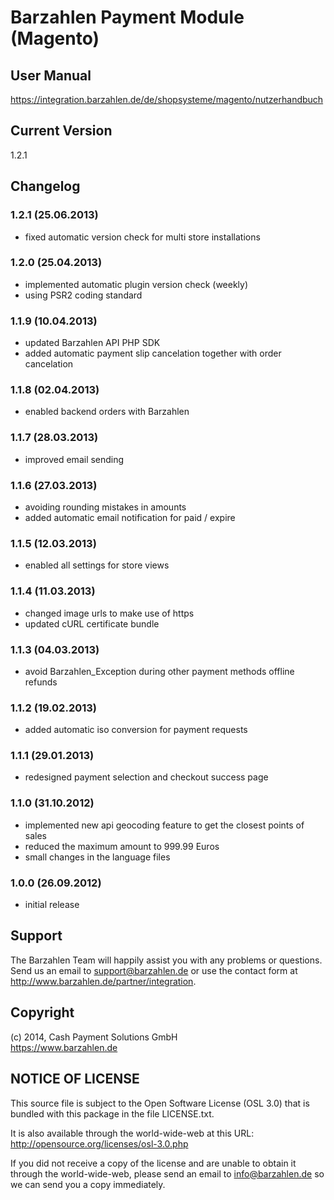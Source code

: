 # Barzahlen Payment Module (Magento)

## User Manual
https://integration.barzahlen.de/de/shopsysteme/magento/nutzerhandbuch

## Current Version
1.2.1

## Changelog

### 1.2.1 (25.06.2013)
* fixed automatic version check for multi store installations

### 1.2.0 (25.04.2013)
* implemented automatic plugin version check (weekly)
* using PSR2 coding standard

### 1.1.9 (10.04.2013)
* updated Barzahlen API PHP SDK
* added automatic payment slip cancelation together with order cancelation

### 1.1.8 (02.04.2013)
* enabled backend orders with Barzahlen

### 1.1.7 (28.03.2013)
* improved email sending

### 1.1.6 (27.03.2013)
* avoiding rounding mistakes in amounts
* added automatic email notification for paid / expire

### 1.1.5 (12.03.2013)
* enabled all settings for store views

### 1.1.4 (11.03.2013)
* changed image urls to make use of https
* updated cURL certificate bundle

### 1.1.3 (04.03.2013)
* avoid Barzahlen_Exception during other payment methods offline refunds

### 1.1.2 (19.02.2013)
* added automatic iso conversion for payment requests

### 1.1.1 (29.01.2013)
* redesigned payment selection and checkout success page

### 1.1.0 (31.10.2012)
* implemented new api geocoding feature to get the closest points of sales
* reduced the maximum amount to 999.99 Euros
* small changes in the language files

### 1.0.0 (26.09.2012)
* initial release

## Support
The Barzahlen Team will happily assist you with any problems or questions. Send us an email to support@barzahlen.de or use the contact form at http://www.barzahlen.de/partner/integration.

## Copyright
(c) 2014, Cash Payment Solutions GmbH  
https://www.barzahlen.de

## NOTICE OF LICENSE
This source file is subject to the Open Software License (OSL 3.0) that is bundled with this package in the file LICENSE.txt.

It is also available through the world-wide-web at this URL: http://opensource.org/licenses/osl-3.0.php

If you did not receive a copy of the license and are unable to obtain it through the world-wide-web, please send an email to info@barzahlen.de so we can send you a copy immediately.